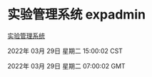 # 实验管理系统 expadmin
[实验管理系统](http://59.174.25.134:56808/expadmin-782313d2-e1b1-4ea7-932e-3a55e6a1a4d0/)

2022年 03月 29日 星期二 15:00:02 CST

2022年 03月 29日 星期二 07:00:02 GMT
